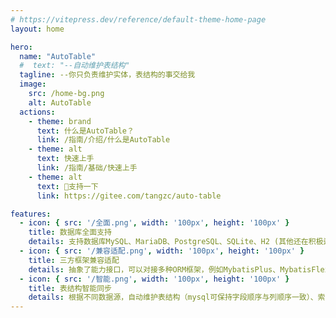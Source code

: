 ```yaml
---
# https://vitepress.dev/reference/default-theme-home-page
layout: home

hero:
  name: "AutoTable"
  #  text: "--自动维护表结构"
  tagline: --你只负责维护实体，表结构的事交给我
  image:
    src: /home-bg.png
    alt: AutoTable
  actions:
    - theme: brand
      text: 什么是AutoTable？
      link: /指南/介绍/什么是AutoTable
    - theme: alt
      text: 快速上手
      link: /指南/基础/快速上手
    - theme: alt
      text: 🌟支持一下
      link: https://gitee.com/tangzc/auto-table

features:
  - icon: { src: '/全面.png', width: '100px', height: '100px' }
    title: 数据库全面支持
    details: 支持数据库MySQL、MariaDB、PostgreSQL、SQLite、H2 (其他还在积极适配ing~)
  - icon: { src: '/兼容适配.png', width: '100px', height: '100px' }
    title: 三方框架兼容适配
    details: 抽象了能力接口，可以对接多种ORM框架，例如MybatisPlus、MybatisFlex等
  - icon: { src: '/智能.png', width: '100px', height: '100px' }
    title: 表结构智能同步
    details: 根据不同数据源，自动维护表结构（mysql可保持字段顺序与列顺序一致）、索引等信息
---
```


<style>

.VPHome {

    margin-bottom: 0 !important;
    height: calc(100vh);

    .VPHomeHero {
        .container {
            margin-top: 100px;
            .main {
                .name {
                    .clip {
                        font-size: 100px;
                    }
                }
            }
        }
    }

    .VPHomeFeatures {
        height: calc(100vh - 508px);
        display: flex;
        flex-direction: column;
        justify-content: center;
        align-items: flex-end;
    }

    /* 针对手机端的样式 */
    @media (max-width: 768px) {
        .VPHomeHero {
            .container {
                margin-top: unset;
            }
        }

        .VPHomeFeatures {
            height: calc(100vh - 200px);
        }

        .name {
            line-height: 64px;
        }
    }
}

:root {
  --vp-home-hero-name-color: transparent;
  --vp-home-hero-name-background: -webkit-linear-gradient(120deg, #00FFFF, #8A2BE2);
  --vp-home-hero-image-background-image: linear-gradient(-45deg, #8A2BE2 50%, #00FFFF 50%);
  --vp-home-hero-image-filter: blur(100px);
}

</style>

